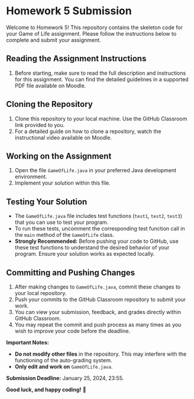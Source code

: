# Homework 5 Submission

Welcome to Homework 5! This repository contains the skeleton code for your Game of Life assignment. Please follow the instructions below to complete and submit your assignment.

## Reading the Assignment Instructions

1. Before starting, make sure to read the full description and instructions for this assignment. You can find the detailed guidelines in a supported PDF file available on Moodle.

## Cloning the Repository
1. Clone this repository to your local machine. Use the GitHub Classroom link provided to you.
2. For a detailed guide on how to clone a repository, watch the instructional video available on Moodle.

## Working on the Assignment 
1. Open the file `GameOfLife.java` in your preferred Java development environment.
2. Implement your solution within this file.

## Testing Your Solution
- The `GameOfLife.java` file includes test functions (`test1`, `test2`, `test3`) that you can use to test your program.
- To run these tests, uncomment the corresponding test function call in the `main` method of the `GameOfLife` class.
- **Strongly Recommended:** Before pushing your code to GitHub, use these test functions to understand the desired behavior of your program. Ensure your solution works as expected locally.

## Committing and Pushing Changes
1. After making changes to `GameOfLife.java`, commit these changes to your local repository.
2. Push your commits to the GitHub Classroom repository to submit your work.
3. You can view your submission, feedback, and grades directly within GitHub Classroom.
4. You may repeat the commit and push process as many times as you wish to improve your code before the deadline.

**Important Notes:**
- **Do not modify other files** in the repository. This may interfere with the functioning of the auto-grading system.
- **Only edit and work on** `GameOfLife.java`.

**Submission Deadline:** January 25, 2024, 23:55.

**Good luck, and happy coding!**
🤗